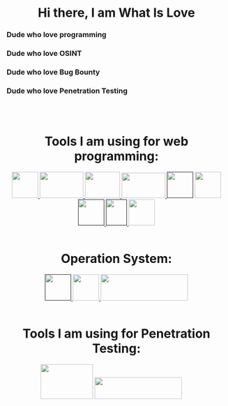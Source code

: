 <div align='center'>
  <h1> Hi there, I am What Is Love </h1>
</div>

### Dude who love programming  
### Dude who love OSINT 
### Dude who love Bug Bounty
### Dude who love Penetration Testing  

</br>
</br>
<div align='center'>
  <h1> Tools I am using for web programming: </h1>
  <a href='https://nestjs.com'> <img src='https://upload.wikimedia.org/wikipedia/commons/thumb/a/a8/NestJS.svg/621px-NestJS.svg.png?20221211225055' width=60 height=60> </a>
  <a href='https://nodejs.org'> <img src='https://upload.wikimedia.org/wikipedia/commons/thumb/d/d9/Node.js_logo.svg/590px-Node.js_logo.svg.png?20170401104355' width=100 height=60> </a>
  <a href='https://react.dev/'> <img src='https://upload.wikimedia.org/wikipedia/commons/thumb/a/a7/React-icon.svg/512px-React-icon.svg.png?20220125121207' width=80 height=60> </a>
  <a href='https://www.mysql.com/'> <img src='https://www.mysql.com/common/logos/logo-mysql-170x115.png' width=100 height=58> </a>
  <a href=''> <img src='https://upload.wikimedia.org/wikipedia/commons/thumb/6/6a/JavaScript-logo.png/600px-JavaScript-logo.png' width=60 height=60'></a>
  <a href='https://www.typescriptlang.org'> <img src='https://upload.wikimedia.org/wikipedia/commons/thumb/4/4c/Typescript_logo_2020.svg/1024px-Typescript_logo_2020.svg.png' width=60 height=60> </a>
  <a href=''> <img src="https://upload.wikimedia.org/wikipedia/commons/thumb/6/61/HTML5_logo_and_wordmark.svg/512px-HTML5_logo_and_wordmark.svg.png?20170517184425" width=60 height=60> </a>
  <a href=''> <img src='https://upload.wikimedia.org/wikipedia/commons/thumb/d/d5/CSS3_logo_and_wordmark.svg/363px-CSS3_logo_and_wordmark.svg.png' width=48 height=60> </a>
  <a href='https://www.postman.com/'> <img src='https://www.svgrepo.com/show/354202/postman-icon.svg' width=60 height=60> </a>
</div>

</br>

<div align='center'>
  <h1> Operation System: </h1>
  <a href=''> <img src='https://upload.wikimedia.org/wikipedia/commons/thumb/4/48/Windows_logo_-_2012_%28dark_blue%29.svg/1024px-Windows_logo_-_2012_%28dark_blue%29.svg.png' width=60 height=60> </a>
  <a href='https://kali.org'> <img src='https://seeklogo.com/images/K/kali-linux-logo-AED181186E-seeklogo.com.png' width=60 height=60> </a>
  <a href='https://archlinux.org'> <img src='https://archlinux.org/static/logos/archlinux-logo-dark-90dpi.ebdee92a15b3.png' width=200 height=60> </a>
</div>

</br>

<div align='center'>
  <h1> Tools I am using for Penetration Testing: </h1>
  <a> <img src='https://nmap.org/images/sitelogo-2x.png' width=120 height=80> </a>
  <a> <img src='https://upload.wikimedia.org/wikipedia/commons/3/38/Metasploit_logo_and_wordmark.png?20130415230312' width=200 height=50> </a>
  <a> <img src='' width= height=> </a>
  <a> <img src='' width= height=> </a>
  <a> <img src='' width= height=> </a>
  <a> <img src='' width= height=> </a>
  <a> <img src='' width= height=> </a>
  <a> <img src='' width= height=> </a>
</div>
